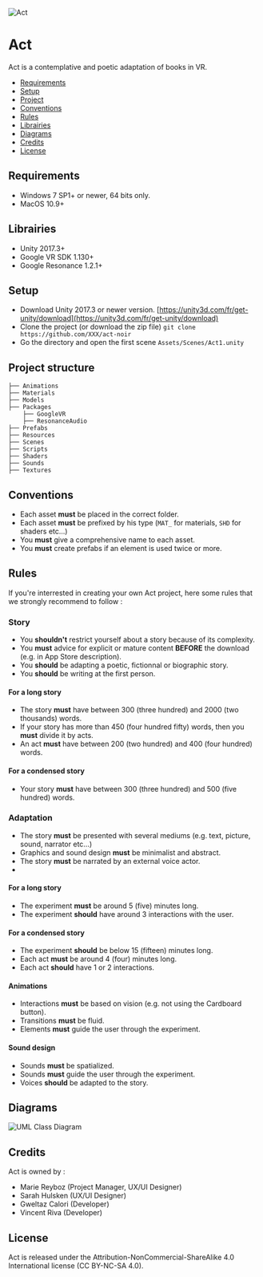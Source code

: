 


![Act](https://www.vincentriva.fr/Act.svg)
# Act
Act is a contemplative and poetic adaptation of books in VR.

- [Requirements](#requirements)
- [Setup](#setup)
- [Project](#project-structure)
- [Conventions](#conventions)
- [Rules](#rules)
- [Librairies](#libraries)
- [Diagrams](#diagrams)
- [Credits](#creadits)
- [License](#license)

## Requirements
- Windows 7 SP1+ or newer, 64 bits only.
- MacOS 10.9+

## Librairies
- Unity 2017.3+
- Google VR SDK 1.130+
- Google Resonance 1.2.1+

## Setup
- Download Unity 2017.3 or newer version.
[https://unity3d.com/fr/get-unity/download](https://unity3d.com/fr/get-unity/download)
- Clone the project (or download the zip file)
 `git clone https://github.com/XXX/act-noir`
- Go the directory and open the first scene `Assets/Scenes/Act1.unity`

## Project structure
```
├── Animations
├── Materials
├── Models
├── Packages
    ├── GoogleVR
    ├── ResonanceAudio
├── Prefabs
├── Resources
├── Scenes
├── Scripts
├── Shaders
├── Sounds
├── Textures
```

## Conventions
- Each asset **must** be placed in the correct folder.
- Each asset **must** be prefixed by his type (`MAT_` for materials, `SHD` for shaders etc...)
- You **must** give a comprehensive name to each asset.
- You **must** create prefabs if an element is used twice or more.

## Rules
If you're interrested in creating your own Act project, here some rules that we strongly recommend to follow :
### Story
- You **shouldn't** restrict yourself about a story because of its complexity.
- You **must** advice for explicit or mature content **BEFORE** the download (e.g. in App Store description).
- You **should** be adapting a poetic, fictionnal or biographic story.
- You **should** be writing at the first person.

#### For a long story
- The story **must** have between 300 (three hundred) and 2000 (two thousands) words.
- If your story has more than 450 (four hundred fifty) words, then you **must** divide it by acts.
- An act **must** have between 200 (two hundred) and 400 (four hundred) words.

#### For a condensed story
- Your story **must** have between 300 (three hundred) and 500 (five hundred) words.

### Adaptation
- The story **must** be presented with several mediums (e.g. text, picture, sound, narrator etc...)
- Graphics and sound design **must** be minimalist and abstract.
- The story **must** be narrated by an external voice actor.
- 
#### For a long story
- The experiment **must** be around 5 (five) minutes long.
- The experiment **should** have around 3 interactions with the user.

#### For a condensed story
- The experiment **should** be below 15 (fifteen) minutes long.
- Each act **must** be around 4 (four) minutes long.
- Each act **should** have 1 or 2 interactions.

#### Animations
- Interactions **must** be based on vision (e.g. not using the Cardboard button).
- Transitions **must** be fluid.
- Elements **must** guide the user through the experiment.

#### Sound design
- Sounds **must** be spatialized.
- Sounds **must** guide the user through the experiment.
- Voices **should** be adapted to the story.

## Diagrams
![UML Class Diagram](https://www.vincentriva.fr/Act.jpg)

## Credits
Act is owned by :
- Marie Reyboz (Project Manager, UX/UI Designer)
- Sarah Hulsken (UX/UI Designer)
- Gweltaz Calori (Developer)
- Vincent Riva (Developer)

## License
Act is released under the Attribution-NonCommercial-ShareAlike 4.0 International license (CC BY-NC-SA 4.0).